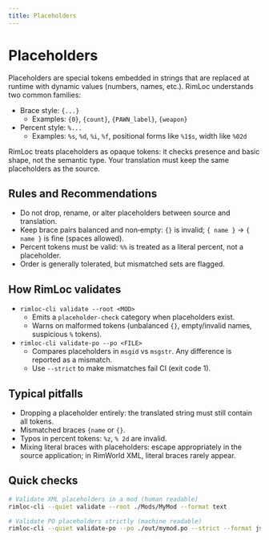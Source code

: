```yaml
---
title: Placeholders
---
```


# Placeholders

Placeholders are special tokens embedded in strings that are replaced at runtime with dynamic values (numbers, names, etc.). RimLoc understands two common families:

- Brace style: `{...}`
  - Examples: `{0}`, `{count}`, `{PAWN_label}`, `{weapon}`
- Percent style: `%...`
  - Examples: `%s`, `%d`, `%i`, `%f`, positional forms like `%1$s`, width like `%02d`

RimLoc treats placeholders as opaque tokens: it checks presence and basic shape, not the semantic type. Your translation must keep the same placeholders as the source.

## Rules and Recommendations

- Do not drop, rename, or alter placeholders between source and translation.
- Keep brace pairs balanced and non‑empty: `{}` is invalid; `{ name }` → `{ name }` is fine (spaces allowed).
- Percent tokens must be valid: `%%` is treated as a literal percent, not a placeholder.
- Order is generally tolerated, but mismatched sets are flagged.

## How RimLoc validates

- `rimloc-cli validate --root <MOD>`
  - Emits a `placeholder-check` category when placeholders exist.
  - Warns on malformed tokens (unbalanced `{}`, empty/invalid names, suspicious `%` tokens).
- `rimloc-cli validate-po --po <FILE>`
  - Compares placeholders in `msgid` vs `msgstr`. Any difference is reported as a mismatch.
  - Use `--strict` to make mismatches fail CI (exit code 1).

## Typical pitfalls

- Dropping a placeholder entirely: the translated string must still contain all tokens.
- Mismatched braces `{name` or `{}`.
- Typos in percent tokens: `%z`, `% 2d` are invalid.
- Mixing literal braces with placeholders: escape appropriately in the source application; in RimWorld XML, literal braces rarely appear.

## Quick checks

```bash
# Validate XML placeholders in a mod (human readable)
rimloc-cli --quiet validate --root ./Mods/MyMod --format text

# Validate PO placeholders strictly (machine readable)
rimloc-cli --quiet validate-po --po ./out/mymod.po --strict --format json | jq .
```

